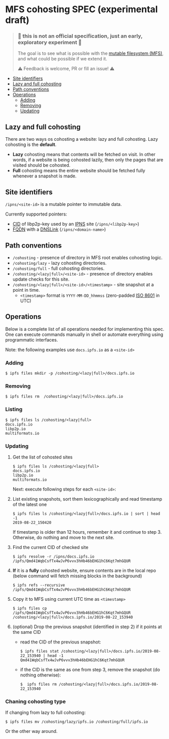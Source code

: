 

# MFS cohosting SPEC (experimental draft)

> ### 🚧 this is not an official specification, just an early, exploratory experiment 🚧
>
> The goal is to see what is possible with the [mutable filesystem (MFS)](https://docs.ipfs.io/guides/concepts/mfs/), and what could be possible if we extend it.
>
> ⚠️ Feedback is welcome, PR or fill an issue!  ⚠️


* [Site identifiers](#site-identifiers)
* [Lazy and full cohosting](#lazy-and-full-cohosting)
* [Path conventions](#path-conventions)
* [Operations](#operations)
  * [Adding](#adding)
  * [Removing](#removing)
  * [Updating](#updating)

## Lazy and full cohosting

There are two ways os cohosting a website: lazy and full cohosting. Lazy cohosting is the **default**.

- **Lazy** cohosting means that contents will be fetched on visit. In other words, if a website is being cohosted lazily, then only the pages that are visited should be cohosted.
- **Full** cohosting means the entire website should be fetched fully whenever a snapshot is made.

## Site identifiers

`/ipns/<site-id>` is a mutable pointer to immutable data.

Currently supported pointers:
- [CID](https://docs.ipfs.io/guides/concepts/cid/) of libp2p-key used by an   [IPNS](https://docs.ipfs.io/guides/concepts/ipns/) site (`/ipns/<libp2p-key>`)
- [FQDN](https://en.wikipedia.org/wiki/Fully_qualified_domain_name) with a [DNSLink](https://docs.ipfs.io/guides/concepts/dnslink/) (`/ipns/<domain-name>`)

## Path conventions

- `/cohosting` - presence of directory in MFS root enables cohosting logic.
- `/cohosting/lazy` - lazy cohosting directories.
- `/cohosting/full` - full cohosting directories.
- `/cohosting/<lazy|full>/<site-id>` - presence of directory enables update checks for this site.
- `/cohosting/<lazy|full>/<site-id>/<timestamp>` - site snapshot at a point in time.
  - `<timestamp>` format is `YYYY-MM-DD_hhmmss`  (zero-padded [ISO 8601](https://en.wikipedia.org/wiki/ISO_8601) in UTC)

## Operations

Below is a complete list of all operations needed for implementing this spec.
One can execute commands manually in shell or automate everything using programmatic interfaces.

Note: the following examples use `docs.ipfs.io` as a `<site-id>`

### Adding

```console
$ ipfs files mkdir -p /cohosting/<lazy|full>/docs.ipfs.io
```

### Removing

```console
$ ipfs files rm  /cohosting/<lazy|full>/docs.ipfs.io
```

### Listing

```console
$ ipfs files ls /cohosting/<lazy|full>
docs.ipfs.io
libp2p.io
multiformats.io
```

### Updating

1. Get the list of cohosted sites
   ```console
   $ ipfs files ls /cohosting/<lazy|full>
   docs.ipfs.io
   libp2p.io
   multiformats.io
   ```
   Next: execute following steps for each `<site-id>`:

2. List existing snapshots, sort them lexicographically and read timestamp of the latest one
   ```console
   $ ipfs files ls /cohosting/<lazy|full>/docs.ipfs.io | sort | head -1
   2019-08-22_150420
   ```
   If timestamp is older than 12 hours, remember it and continue to step 3.
   Otherwise, do nothing and move to the next site.

3. Find the current CID of checked site
   ```console
   $ ipfs resolve -r /ipns/docs.ipfs.io
   /ipfs/Qmd41WqbCsfTx4wJvP6vvv3hHb46bEHG1hC6Kqt7mhGQUR
   ```

4. **If** it is a **fully** cohosted website, ensure contents are in the local repo (below command will fetch missing blocks in the background)
   ```console
   $ ipfs refs --recursive /ipfs/Qmd41WqbCsfTx4wJvP6vvv3hHb46bEHG1hC6Kqt7mhGQUR
   ```

5. Copy it to MFS using current UTC time as `<timestamp>`
   ```console
   $ ipfs files cp /ipfs/Qmd41WqbCsfTx4wJvP6vvv3hHb46bEHG1hC6Kqt7mhGQUR /cohosting/<lazy|full>/docs.ipfs.io/2019-08-22_153940
   ```

6. (optional) Drop the previous snapshot (identified in step 2) if it points at the same CID
   * read the CID of the previous snapshot:
      ```console
      $ ipfs files stat /cohosting/<lazy|full>/docs.ipfs.io/2019-08-22_153940 | head -1
      Qmd41WqbCsfTx4wJvP6vvv3hHb46bEHG1hC6Kqt7mhGQUR
      ```
   * if the CID is the same as one from step 3, remove the snapshot (do nothing otherwise):
     ```console
     $  ipfs files rm /cohosting/<lazy|full>/docs.ipfs.io/2019-08-22_153940
     ```

### Chaning cohosting type

If changing from lazy to full cohosting:

```console
$ ipfs files mv /cohosting/lazy/ipfs.io /cohosting/full/ipfs.io
```

Or the other way around.
